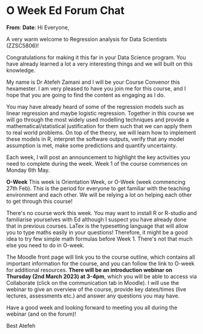 # O Week Ed Forum Chat
**From**: 
**Date**: 
Hi Everyone,

A very warm welcome to Regression analysis for Data Scientists (ZZSC5806)!

Congratulations for making it this far in your Data Science program. You have 
already learned a lot a very interesting things and we will built on this knowledge. 

My name is Dr Atefeh Zamani and I will be your Course Convenor this hexamester. 
I am very pleased to have you join me for this course, and I hope that you are 
going to find the content as engaging as I do.

You may have already heard of some of the regression models such as linear 
regression and maybe logistic regression. Together in this course we will go 
through the most widely used modelling techniques and provide a mathematical/statistical 
justification for them such that we can apply them to real world problems. On 
top of the theory, we will learn how to implement these models in R, interpret 
the software outputs, verify that any model assumption is met, make some 
predictions and quantify uncertainty.

Each week, I will post an announcement to highlight the key activities you 
need to complete during the week. Week 1 of the course commences on Monday 6th 
May.

**O-Week**
This week is Orientation Week, or O-Week (week commencing 27th Feb). This is 
the period for everyone to get familiar with the teaching environment and each 
other. We will be relying a lot on helping each other to get through this course!

There's no course work this week. You may want to install R or R-studio and 
familiarise yourselves with Ed although I suspect you have already done that in 
previous courses. LaTex is the typesetting language that will allow you to type 
maths easily in your questions! Therefore, it might be a good idea to try few 
simple math formulas before Week 1. There's not that much else you need to do 
in O-week.

The Moodle front page will link you to the course outline, which contains all 
important information for the course, and you can follow the link to O-week for 
additional resources. **There will be an introduction webinar on Thursday (2nd 
March 2023) at 3-4pm**, which you will be able to access via Collaborate (click 
on the communication tab in Moodle). I will use the webinar to give an overview 
of the course, provide key dates/times (live lectures, assessments etc.) and 
answer any questions you may have.

Have a good week and looking forward to meeting you all during the webinar (and 
on the forum)!

Best 
Atefeh


